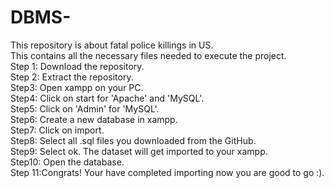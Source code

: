 # DBMS-
This repository is about fatal police killings in US. <br/>
This contains all the necessary files needed to execute the project. <br/>
Step 1: Download the repository.<br/>
Step 2: Extract the repository. <br/>
Step3:  Open xampp on your PC.<br/>
Step4: Click on start for 'Apache' and 'MySQL'.<br/>
Step5: Click on 'Admin' for 'MySQL'.<br/>
Step6: Create a new database in xampp.<br/>
Step7: Click on import.<br/>
Step8: Select all .sql files you downloaded from the GitHub.<br/>
Step9: Select ok. The dataset will get imported to your xampp.<br/>
Step10: Open the database.<br/>
Step 11:Congrats! Your have completed importing now you are good to go :). <br/>

